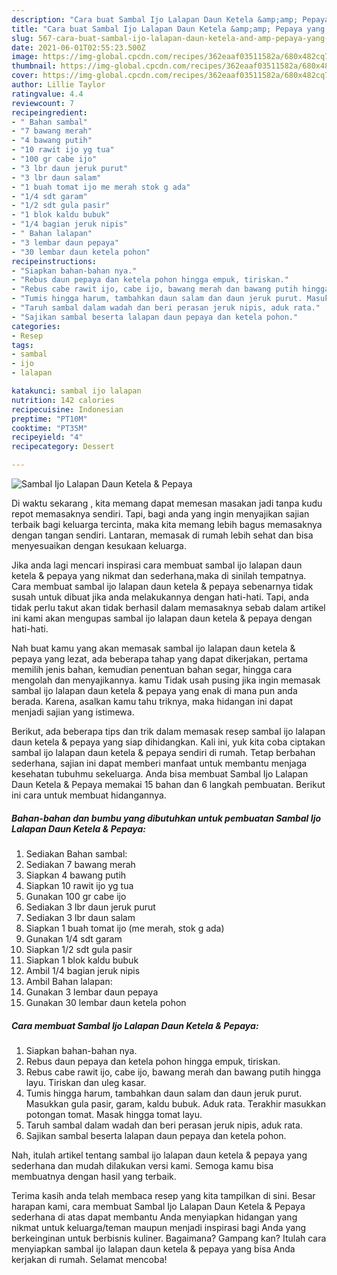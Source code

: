 ```yaml
---
description: "Cara buat Sambal Ijo Lalapan Daun Ketela &amp;amp; Pepaya yang enak Untuk Jualan"
title: "Cara buat Sambal Ijo Lalapan Daun Ketela &amp;amp; Pepaya yang enak Untuk Jualan"
slug: 567-cara-buat-sambal-ijo-lalapan-daun-ketela-and-amp-pepaya-yang-enak-untuk-jualan
date: 2021-06-01T02:55:23.500Z
image: https://img-global.cpcdn.com/recipes/362eaaf03511582a/680x482cq70/sambal-ijo-lalapan-daun-ketela-pepaya-foto-resep-utama.jpg
thumbnail: https://img-global.cpcdn.com/recipes/362eaaf03511582a/680x482cq70/sambal-ijo-lalapan-daun-ketela-pepaya-foto-resep-utama.jpg
cover: https://img-global.cpcdn.com/recipes/362eaaf03511582a/680x482cq70/sambal-ijo-lalapan-daun-ketela-pepaya-foto-resep-utama.jpg
author: Lillie Taylor
ratingvalue: 4.4
reviewcount: 7
recipeingredient:
- " Bahan sambal"
- "7 bawang merah"
- "4 bawang putih"
- "10 rawit ijo yg tua"
- "100 gr cabe ijo"
- "3 lbr daun jeruk purut"
- "3 lbr daun salam"
- "1 buah tomat ijo me merah stok g ada"
- "1/4 sdt garam"
- "1/2 sdt gula pasir"
- "1 blok kaldu bubuk"
- "1/4 bagian jeruk nipis"
- " Bahan lalapan"
- "3 lembar daun pepaya"
- "30 lembar daun ketela pohon"
recipeinstructions:
- "Siapkan bahan-bahan nya."
- "Rebus daun pepaya dan ketela pohon hingga empuk, tiriskan."
- "Rebus cabe rawit ijo, cabe ijo, bawang merah dan bawang putih hingga layu. Tiriskan dan uleg kasar."
- "Tumis hingga harum, tambahkan daun salam dan daun jeruk purut. Masukkan gula pasir, garam, kaldu bubuk. Aduk rata. Terakhir masukkan potongan tomat. Masak hingga tomat layu."
- "Taruh sambal dalam wadah dan beri perasan jeruk nipis, aduk rata."
- "Sajikan sambal beserta lalapan daun pepaya dan ketela pohon."
categories:
- Resep
tags:
- sambal
- ijo
- lalapan

katakunci: sambal ijo lalapan 
nutrition: 142 calories
recipecuisine: Indonesian
preptime: "PT10M"
cooktime: "PT35M"
recipeyield: "4"
recipecategory: Dessert

---
```



![Sambal Ijo Lalapan Daun Ketela &amp; Pepaya](https://img-global.cpcdn.com/recipes/362eaaf03511582a/680x482cq70/sambal-ijo-lalapan-daun-ketela-pepaya-foto-resep-utama.jpg)

Di waktu  sekarang , kita memang dapat memesan masakan jadi tanpa kudu repot memasaknya sendiri. Tapi, bagi anda yang ingin menyajikan sajian terbaik bagi keluarga tercinta, maka kita memang lebih bagus memasaknya dengan tangan sendiri. Lantaran, memasak di rumah lebih sehat dan bisa menyesuaikan dengan kesukaan keluarga.

Jika anda lagi mencari inspirasi cara membuat sambal ijo lalapan daun ketela &amp; pepaya yang nikmat dan sederhana,maka di sinilah tempatnya. Cara membuat sambal ijo lalapan daun ketela &amp; pepaya  sebenarnya tidak susah untuk dibuat jika anda melakukannya dengan hati-hati. Tapi, anda tidak perlu takut akan tidak berhasil dalam memasaknya 
sebab dalam artikel ini kami akan mengupas sambal ijo lalapan daun ketela &amp; pepaya dengan hati-hati.  



Nah buat kamu yang akan memasak sambal ijo lalapan daun ketela &amp; pepaya yang lezat, ada beberapa tahap yang dapat dikerjakan, pertama memilih jenis bahan, kemudian penentuan bahan segar, hingga cara mengolah dan menyajikannya. kamu Tidak usah pusing jika ingin memasak sambal ijo lalapan daun ketela &amp; pepaya yang enak di mana pun anda berada. Karena, asalkan kamu  tahu triknya, maka hidangan ini dapat menjadi sajian yang istimewa.

Berikut, ada beberapa tips dan trik dalam memasak resep sambal ijo lalapan daun ketela &amp; pepaya yang siap dihidangkan. Kali ini, yuk kita coba ciptakan sambal ijo lalapan daun ketela &amp; pepaya sendiri di rumah. Tetap berbahan sederhana, sajian ini dapat memberi manfaat untuk membantu menjaga kesehatan tubuhmu sekeluarga. Anda bisa membuat Sambal Ijo Lalapan Daun Ketela &amp; Pepaya memakai 15 bahan dan 6 langkah pembuatan. Berikut ini cara untuk membuat hidangannya.

<!--inarticleads1-->

##### Bahan-bahan dan bumbu yang dibutuhkan untuk pembuatan Sambal Ijo Lalapan Daun Ketela &amp; Pepaya:

1. Sediakan  Bahan sambal:
1. Sediakan 7 bawang merah
1. Siapkan 4 bawang putih
1. Siapkan 10 rawit ijo yg tua
1. Gunakan 100 gr cabe ijo
1. Sediakan 3 lbr daun jeruk purut
1. Sediakan 3 lbr daun salam
1. Siapkan 1 buah tomat ijo (me merah, stok g ada)
1. Gunakan 1/4 sdt garam
1. Siapkan 1/2 sdt gula pasir
1. Siapkan 1 blok kaldu bubuk
1. Ambil 1/4 bagian jeruk nipis
1. Ambil  Bahan lalapan:
1. Gunakan 3 lembar daun pepaya
1. Gunakan 30 lembar daun ketela pohon




<!--inarticleads2-->

##### Cara membuat Sambal Ijo Lalapan Daun Ketela &amp; Pepaya:

1. Siapkan bahan-bahan nya.
1. Rebus daun pepaya dan ketela pohon hingga empuk, tiriskan.
1. Rebus cabe rawit ijo, cabe ijo, bawang merah dan bawang putih hingga layu. Tiriskan dan uleg kasar.
1. Tumis hingga harum, tambahkan daun salam dan daun jeruk purut. Masukkan gula pasir, garam, kaldu bubuk. Aduk rata. Terakhir masukkan potongan tomat. Masak hingga tomat layu.
1. Taruh sambal dalam wadah dan beri perasan jeruk nipis, aduk rata.
1. Sajikan sambal beserta lalapan daun pepaya dan ketela pohon.




Nah, itulah artikel tentang  sambal ijo lalapan daun ketela &amp; pepaya  yang sederhana dan mudah dilakukan versi kami. Semoga kamu bisa membuatnya dengan hasil yang terbaik. 

Terima kasih anda telah membaca resep yang kita tampilkan di sini. Besar harapan kami, cara membuat  Sambal Ijo Lalapan Daun Ketela &amp; Pepaya sederhana di atas dapat membantu Anda menyiapkan hidangan yang nikmat untuk keluarga/teman maupun menjadi inspirasi bagi Anda yang berkeinginan untuk berbisnis kuliner. Bagaimana? Gampang kan? Itulah cara menyiapkan sambal ijo lalapan daun ketela &amp; pepaya yang bisa Anda kerjakan di rumah. Selamat mencoba!

